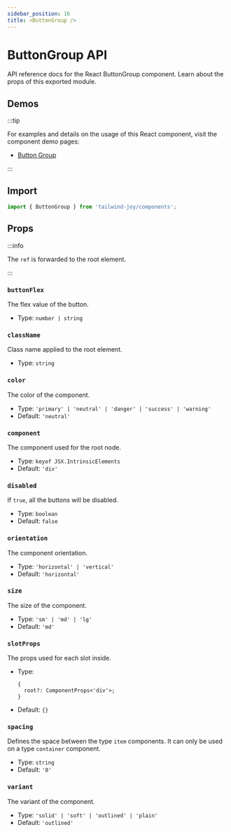 ```yaml
---
sidebar_position: 16
title: <ButtonGroup />
---
```


# ButtonGroup API

<AvailableFrom version="0.2.0" />

API reference docs for the React ButtonGroup component.
Learn about the props of this exported module.

## Demos

:::tip

For examples and details on the usage of this React component, visit the component demo pages:

- [Button Group](../components/button-group)

:::

## Import

```jsx
import { ButtonGroup } from 'tailwind-joy/components';
```

## Props

:::info

The `ref` is forwarded to the root element.

:::

### `buttonFlex`

The flex value of the button.

- Type: `number | string`

### `className`

Class name applied to the root element.

- Type: `string`

### `color`

The color of the component.

- Type: `'primary' | 'neutral' | 'danger' | 'success' | 'warning'`
- Default: `'neutral'`

### `component`

<AvailableFrom version="0.4.0" />

The component used for the root node.

- Type: `keyof JSX.IntrinsicElements`
- Default: `'div'`

### `disabled`

If `true`, all the buttons will be disabled.

- Type: `boolean`
- Default: `false`

### `orientation`

The component orientation.

- Type: `'horizontal' | 'vertical'`
- Default: `'horizontal'`

### `size`

The size of the component.

- Type: `'sm' | 'md' | 'lg'`
- Default: `'md'`

### `slotProps`

<AvailableFrom version="0.4.0" />

The props used for each slot inside.

- Type:
  ```tsx
  {
    root?: ComponentProps<'div'>;
  }
  ```
- Default: `{}`

### `spacing`

Defines the space between the type `item` components.
It can only be used on a type `container` component.

- Type: `string`
- Default: `'0'`

### `variant`

The variant of the component.

- Type: `'solid' | 'soft' | 'outlined' | 'plain'`
- Default: `'outlined'`
